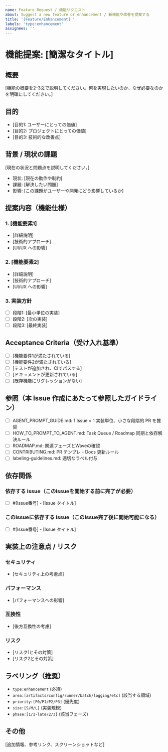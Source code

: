 ```yaml
---
name: Feature Request / 機能リクエスト
about: Suggest a new feature or enhancement / 新機能や改善を提案する
title: '[Feature/Enhancement] '
labels: 'type:enhancement'
assignees: ''
---
```


# 機能提案: [簡潔なタイトル]

## 概要

[機能の概要を2-3文で説明してください。何を実現したいのか、なぜ必要なのかを明確にしてください。]

## 目的

- [目的1: ユーザーにとっての価値]
- [目的2: プロジェクトにとっての価値]
- [目的3: 技術的な改善点]

## 背景 / 現状の課題

[現在の状況と問題点を説明してください。]

- 現状: [現在の動作や制約]
- 課題: [解決したい問題]
- 影響: [この課題がユーザーや開発にどう影響しているか]

## 提案内容（機能仕様）

### 1. [機能要素1]
- [詳細説明]
- [技術的アプローチ]
- [UI/UX への影響]

### 2. [機能要素2]
- [詳細説明]
- [技術的アプローチ]
- [UI/UX への影響]

### 3. 実装方針
- [ ] 段階1: [最小単位の実装]
- [ ] 段階2: [次の実装]
- [ ] 段階3: [最終実装]

## Acceptance Criteria（受け入れ基準）

- [ ] [機能要件1が満たされている]
- [ ] [機能要件2が満たされている]
- [ ] [テストが追加され、CIでパスする]
- [ ] [ドキュメントが更新されている]
- [ ] [既存機能にリグレッションがない]

## 参照（本 Issue 作成にあたって参照したガイドライン）

- [ ] AGENT_PROMPT_GUIDE.md: 1 Issue = 1 実装単位、小さな段階的 PR を推奨
- [ ] HOW_TO_PROMPT_TO_AGENT.md: Task Queue / Roadmap 同期と依存解決ルール
- [ ] ROADMAP.md: 関連フェーズとWaveの確認
- [ ] CONTRIBUTING.md: PR テンプレ・Docs 更新ルール
- [ ] labeling-guidelines.md: 適切なラベル付与

## 依存関係

### 依存する Issue（このIssueを開始する前に完了が必要）
- [ ] #[Issue番号] - [Issue タイトル]

### このIssueに依存する Issue（このIssue完了後に開始可能になる）
- [ ] #[Issue番号] - [Issue タイトル]

## 実装上の注意点 / リスク

### セキュリティ
- [セキュリティ上の考慮点]

### パフォーマンス
- [パフォーマンスへの影響]

### 互換性
- [後方互換性の考慮]

### リスク
- [リスク1とその対策]
- [リスク2とその対策]

## ラベリング（推奨）

- `type:enhancement` (必須)
- `area:[artifacts/config/runner/batch/logging/etc]` (該当する領域)
- `priority:[P0/P1/P2/P3]` (優先度)
- `size:[S/M/L]` (実装規模)
- `phase:[1/1-late/2/3]` (該当フェーズ)

## その他

[追加情報、参考リンク、スクリーンショットなど]
